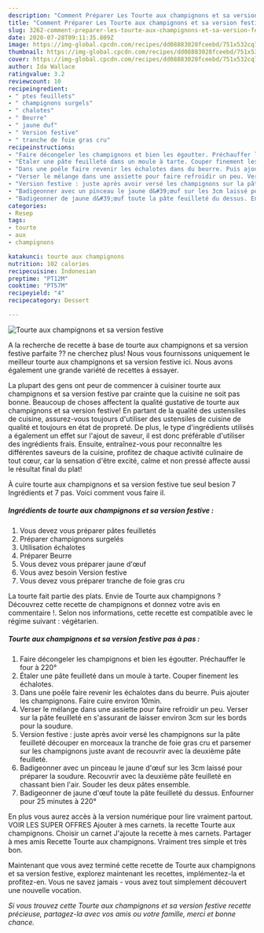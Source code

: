 ```yaml
---
description: "Comment Préparer Les Tourte aux champignons et sa version festive"
title: "Comment Préparer Les Tourte aux champignons et sa version festive"
slug: 3262-comment-preparer-les-tourte-aux-champignons-et-sa-version-festive
date: 2020-07-28T09:11:35.809Z
image: https://img-global.cpcdn.com/recipes/dd08883028fceebd/751x532cq70/tourte-aux-champignons-et-sa-version-festive-photo-principale-de-la-recette.jpg
thumbnail: https://img-global.cpcdn.com/recipes/dd08883028fceebd/751x532cq70/tourte-aux-champignons-et-sa-version-festive-photo-principale-de-la-recette.jpg
cover: https://img-global.cpcdn.com/recipes/dd08883028fceebd/751x532cq70/tourte-aux-champignons-et-sa-version-festive-photo-principale-de-la-recette.jpg
author: Ida Wallace
ratingvalue: 3.2
reviewcount: 10
recipeingredient:
- " ptes feuillets"
- " champignons surgels"
- " chalotes"
- " Beurre"
- " jaune duf"
- " Version festive"
- " tranche de foie gras cru"
recipeinstructions:
- "Faire décongeler les champignons et bien les égoutter. Préchauffer le four à 220°"
- "Étaler une pâte feuilleté dans un moule à tarte. Couper finement les échalotes."
- "Dans une poêle faire revenir les échalotes dans du beurre. Puis ajouter les champignons. Faire cuire environ 10min."
- "Verser le mélange dans une assiette pour faire refroidir un peu. Verser sur la pâte feuilleté en s&#39;assurant de laisser environ 3cm sur les bords pour la soudure."
- "Version festive : juste après avoir versé les champignons sur la pâte feuilleté découper en morceaux la tranche de foie gras cru et parsemer sur les champignons juste avant de recouvrir avec la deuxième pâte feuilleté."
- "Badigeonner avec un pinceau le jaune d&#39;œuf sur les 3cm laissé pour préparer la soudure. Recouvrir avec la deuxième pâte feuilleté en chassant bien l&#39;air. Souder les deux pâtes ensemble."
- "Badigeonner de jaune d&#39;œuf toute la pâte feuilleté du dessus. Enfourner pour 25 minutes à 220°"
categories:
- Resep
tags:
- tourte
- aux
- champignons

katakunci: tourte aux champignons 
nutrition: 102 calories
recipecuisine: Indonesian
preptime: "PT12M"
cooktime: "PT57M"
recipeyield: "4"
recipecategory: Dessert

---
```



![Tourte aux champignons et sa version festive](https://img-global.cpcdn.com/recipes/dd08883028fceebd/751x532cq70/tourte-aux-champignons-et-sa-version-festive-photo-principale-de-la-recette.jpg)

A la recherche de recette à base de tourte aux champignons et sa version festive parfaite ?? ne cherchez plus! Nous vous fournissons uniquement le meilleur tourte aux champignons et sa version festive ici. Nous avons également une grande variété de recettes à essayer.

La plupart des gens ont peur de commencer à cuisiner tourte aux champignons et sa version festive par crainte que la cuisine ne soit pas bonne. Beaucoup de choses affectent la qualité gustative de tourte aux champignons et sa version festive! En partant de la qualité des ustensiles de cuisine, assurez-vous toujours d'utiliser des ustensiles de cuisine de qualité et toujours en état de propreté. De plus, le type d'ingrédients utilisés a également un effet sur l'ajout de saveur, il est donc préférable d'utiliser des ingrédients frais. Ensuite, entraînez-vous pour reconnaître les différentes saveurs de la cuisine, profitez de chaque activité culinaire de tout cœur, car la sensation d'être excité, calme et non pressé affecte aussi le résultat final du plat!

<!--inarticleads1-->

À cuire tourte aux champignons et sa version festive tue seul besion 7 Ingrédients et 7 pas. Voici comment vous faire il.

##### Ingrédients de tourte aux champignons et sa version festive :

1. Vous devez vous préparer  pâtes feuilletés
1. Préparer  champignons surgelés
1. Utilisation  échalotes
1. Préparer  Beurre
1. Vous devez vous préparer  jaune d&#39;œuf
1. Vous avez besoin  Version festive
1. Vous devez vous préparer  tranche de foie gras cru


La tourte fait partie des plats. Envie de Tourte aux champignons ? Découvrez cette recette de champignons et donnez votre avis en commentaire !. Selon nos informations, cette recette est compatible avec le régime suivant : végétarien. 

<!--inarticleads2-->

##### Tourte aux champignons et sa version festive pas à pas :

1. Faire décongeler les champignons et bien les égoutter. Préchauffer le four à 220°
1. Étaler une pâte feuilleté dans un moule à tarte. Couper finement les échalotes.
1. Dans une poêle faire revenir les échalotes dans du beurre. Puis ajouter les champignons. Faire cuire environ 10min.
1. Verser le mélange dans une assiette pour faire refroidir un peu. Verser sur la pâte feuilleté en s&#39;assurant de laisser environ 3cm sur les bords pour la soudure.
1. Version festive : juste après avoir versé les champignons sur la pâte feuilleté découper en morceaux la tranche de foie gras cru et parsemer sur les champignons juste avant de recouvrir avec la deuxième pâte feuilleté.
1. Badigeonner avec un pinceau le jaune d&#39;œuf sur les 3cm laissé pour préparer la soudure. Recouvrir avec la deuxième pâte feuilleté en chassant bien l&#39;air. Souder les deux pâtes ensemble.
1. Badigeonner de jaune d&#39;œuf toute la pâte feuilleté du dessus. Enfourner pour 25 minutes à 220°


En plus vous aurez accès à la version numérique pour lire vraiment partout. VOIR LES SUPER OFFRES Ajouter à mes carnets. la recette Tourte aux champignons. Choisir un carnet J&#39;ajoute la recette à mes carnets. Partager à mes amis Recette Tourte aux champignons. Vraiment tres simple et très bon. 

<!--inarticleads1-->

<p>
Maintenant que vous avez terminé cette recette de Tourte aux champignons et sa version festive, explorez maintenant les recettes, implémentez-la et profitez-en. Vous ne savez jamais - vous avez tout simplement découvert une nouvelle vocation.
</p>

<p>
<i>Si vous trouvez cette Tourte aux champignons et sa version festive recette précieuse, partagez-la avec vos amis ou votre famille, merci et bonne chance.</i>
</p>
